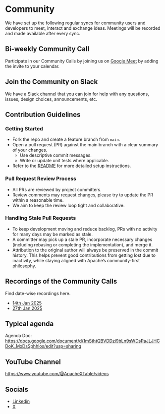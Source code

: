 # Community

We have set up the following regular syncs for community users and developers to meet, interact and exchange ideas. Meetings will be recorded and made available after every sync.


## Bi-weekly Community Call
Participate in our Community Calls by joining us on [Google Meet](https://calendar.google.com/calendar/event?action=TEMPLATE&tmeid=MjBuOWl0c21sdWIzcDQydGRubzJrb3QybHZfMjAyNTAxMjdUMTYwMDAwWiBjXzEwNDgzYzU2Yjc0ZGRjZWI5N2RjMGZhNTk2MjQ5YmU5MWVlY2RmOWQ4MjZkNzI3MmEwZjcxNTMzMWI1NzIzMTlAZw&tmsrc=c_10483c56b74ddceb97dc0fa596249be91eecdf9d826d7272a0f715331b572319%40group.calendar.google.com&scp=ALL) by adding the invite to your calendar.

## Join the Community on Slack
We have a [Slack channel](https://join.slack.com/t/apachextablei-yoi8504/shared_invite/zt-2y9hqskhv-ZfSwoxzq~PTJlWGj0V1sQw) that you can join for help with any questions, issues, design choices, announcements, etc.

## Contribution Guidelines

### Getting Started

- Fork the repo and create a feature branch from `main`.
- Open a pull request (PR) against the main branch with a clear summary of your changes.
  - Use descriptive commit messages. 
  - Write or update unit tests where applicable.
- Refer to the [README](https://github.com/apache/incubator-xtable/blob/main/README.md) for more detailed setup instructions.

### Pull Request Review Process

- All PRs are reviewed by project committers.
- Review comments may request changes, please try to update the PR within a reasonable time.
- We aim to keep the review loop tight and collaborative.

### Handling Stale Pull Requests

- To keep development moving and reduce backlog, PRs with no activity for many days may be marked as stale. 
- A committer may pick up a stale PR, incorporate necessary changes (including rebasing or completing the implementation), and merge it. 
- Attribution to the original author will always be preserved in the commit history. This helps prevent good contributions from getting lost due to inactivity, while staying aligned with Apache’s community-first philosophy.


## Recordings of the Community Calls
Find date-wise recordings here.
- [14th Jan 2025](https://drive.google.com/file/d/1eVRIWvf-Kn2UoYYctIyO-Iaetha8U_nH/view?usp=sharing)
- [27th Jan 2025](https://drive.google.com/file/d/1pes2zbL9l2yPdUUAYNVp9HfcbzvbNs-9/view?usp=sharing)


## Typical agenda
Agenda Doc: https://docs.google.com/document/d/1mSthtQBVDDzi9bLn9sWDsPaJLJHCDoK_MxDsSphhlos/edit?usp=sharing


## YouTube Channel
https://www.youtube.com/@ApacheXTable/videos


## Socials
- [Linkedin](https://www.linkedin.com/company/apache-xtable/)
- [X](https://twitter.com/apachextable)